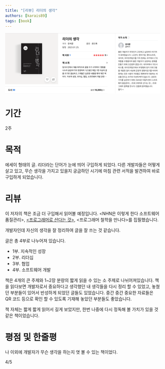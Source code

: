 ```yaml
---
title: "[리뷰] 리더의 생각"
authors: [karais89]
tags: [book]
---
```


![book image](./32.png)

# 기간

2주

# 목적

에세이 형태의 글. 리더라는 단어가 눈에 띄어 구입하게 되었다.
다른 개발자들은 어떻게 살고 있고, 무슨 생각을 가지고 있을지 궁금하던 시기에 마침 관련 서적을 발견하여 바로 구입하게 되었습니다.

# 리뷰

이 저자의 책은 조금 더 구입해서 읽어볼 예정입니다.
<NHN은 이렇게 한다 소프트웨어 품질관리>, [<프로그래머로 산다는 것>](/2018-12-30-to-live-as-a-programmer/index.md), <프로그래머 철학을 만나다>를 집필했습니다.

개발자인데 자신의 생각을 잘 정리하여 글을 잘 쓰는 것 같습니다.

글은 총 4부로 나누어져 있습니다.

- 1부. 지속적인 성장
- 2부. 리더십
- 3부. 협업
- 4부. 소프트웨어 개발

책은 4개의 큰 주제와 1~2장 분량의 짧게 읽을 수 있는 소 주제로 나뉘어져있습니다.
책을 읽다보면 개발자로서 중요하다고 생각했던 내 생각들을 다시 정리 할 수 있었고, 놓쳤던 부분들이 있어서 반성하게 되었던 글들도 있었습니다. 중간 중간 중요한 자료들은 QR 코드 등으로 확인 할 수 있도록 기재해 놓았던 부분들도 좋았습니다.

책 자체는 짧게 짧게 읽어서 길게 보았지만, 한번 나중에 다시 정독해 볼 가치가 있을 것 같은 책이었습니다.

# 평점 및 한줄평

나 이외에 개발자가 무슨 생각을 하는지 엿 볼 수 있는 책이었다. 

4/5